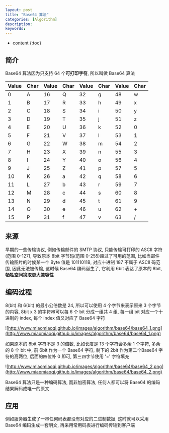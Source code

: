 ```yaml
---
layout: post
title: "Base64 算法"
categories: [Algorithm]
description:
keywords:
---
```


* content
{:toc} 

## 简介

Base64 算法因为只支持 64 个**可打印字符**, 所以叫做 Base64 算法

|Value|Char|Value|Char|Value|Char|Value|Char|
|-----|-----|-----|-----|-----|-----|-----|-----|
|0	|A	|16	|Q|	32|	g	|48	|w|
|1	|B	|17	|R|	33|	h	|49	|x|
|2	|C	|18	|S|34|	i	|50	|y|
|3	|D	|19	|T|	35|	j	|51	|z|
|4	|E	|20	|U|	36|	k	|52	|0|
|5	|F	|21	|V|	37|	l	|53	|1|
|6	|G	|22	|W|	38|	m	|54	|2|
|7	|H	|23	|X|	39|	n	|55	|3|
|8	|I	|24	|Y|	40|	o	|56	|4|
|9	|J	|25	|Z|	41|	p	|57	|5|
|10	|K	|26	|a|	42|	q	|58	|6|
|11	|L	|27	|b|	43|	r	|59	|7|
|12	|M	|28	|c|	44|	s	|60	|8|
|13	|N	|29	|d|	45|	t	|61	|9|
|14	|O	|30	|e|	46|	u	|62	|+|
|15|P |31|f|	47|	v	|63|/|

## 来源

早期的一些传输协议, 例如传输邮件的 SMTP 协议, 只能传输可打印的 ASCII 字符(范围 0-127), 导致原本 8bit 字节码(范围 0-255)超过了可用的范围, 比如当邮件传输图片的时候某一个 Byte 值是 10111011B, 对应十进制 187 不属于 ASCII 码范围, 因此无法被传输, 这时候 Base64 编码诞生了, 它利用 6bit 表达了原本的 8bit, **牺牲空间换取更大兼容性**

## 编码过程

8(bit) 和 6(bit) 的最小公倍数是 24, 所以可以使用 4 个字节来表示原来 3 个字节的内容, 8bit x 3 的字符串可以每 6 个 bit 分成一组共 4 组, 每一组 bit 对应一个十进制的 index, 每个 index 值又对应了 Base64 字符

![http://www.miaomiaoqi.github.io/images/algorithm/base64/base64_1.png](http://www.miaomiaoqi.github.io/images/algorithm/base64/base64_1.png)

如果原本的 8bit 字符不是 3 的倍数, 比如长度是 13 个字符会多余 1 个字符, 多余的 8 个 bit 中, 前 6bit 作为一个 Base64 字符, 剩下的 2bit 作为第二个Base64 字符的高两位, 后面的四位补 0 即可, 第三四字节使用 '=' 字符填充

![http://www.miaomiaoqi.github.io/images/algorithm/base64/base64_2.png](http://www.miaomiaoqi.github.io/images/algorithm/base64/base64_2.png)

Base64 算法只是一种编码算法, 而非加密算法, 任何人都可以将 Base64 的编码结果解码成唯一的原文

## 应用

例如服务器生成了一串任何码表都没有对应的二进制数据, 这时就可以采用 Base64 编码生成一套明文, 再采用常用码表进行编码传输到客户端






